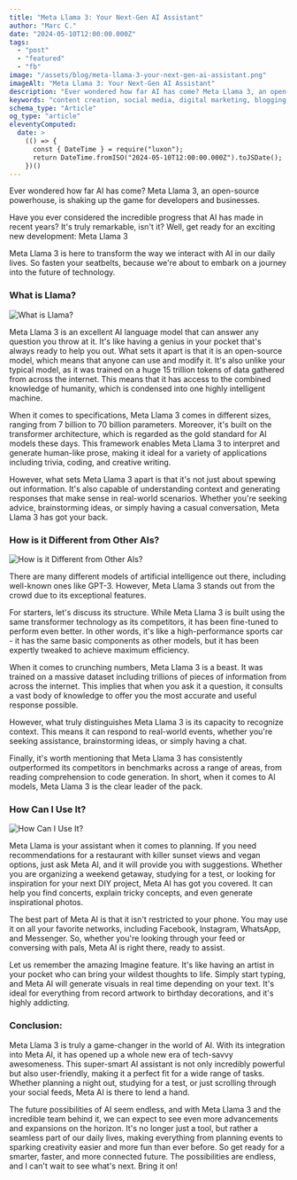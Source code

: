 ```yaml
---
title: "Meta Llama 3: Your Next-Gen AI Assistant"
author: "Marc C."
date: "2024-05-10T12:00:00.000Z"
tags:
  - "post"
  - "featured"
  - "fb"
image: "/assets/blog/meta-llama-3-your-next-gen-ai-assistant.png"
imageAlt: "Meta Llama 3: Your Next-Gen AI Assistant"
description: "Ever wondered how far AI has come? Meta Llama 3, an open-source powerhouse, is shaking up the game for developers and businesses"
keywords: "content creation, social media, digital marketing, blogging, SEO, content strategy, social media marketing, online marketing"
schema_type: "Article"
og_type: "article"
eleventyComputed:
  date: >
    (() => {
      const { DateTime } = require("luxon");
      return DateTime.fromISO("2024-05-10T12:00:00.000Z").toJSDate();
    })()
---
```



Ever wondered how far AI has come? Meta Llama 3, an open-source powerhouse, is shaking up the game for developers and businesses.


Have you ever considered the incredible progress that AI has made in recent years? It's truly remarkable, isn't it? Well, get ready for an exciting new development: Meta Llama 3


Meta Llama 3 is here to transform the way we interact with AI in our daily lives. So fasten your seatbelts, because we're about to embark on a journey into the future of technology.

### What is Llama?

![What is Llama?](/assets/blog/what-is-llama.png)

Meta Llama 3 is an excellent AI language model that can answer any question you throw at it. It's like having a genius in your pocket that's always ready to help you out. What sets it apart is that it is an open-source model, which means that anyone can use and modify it. It's also unlike your typical model, as it was trained on a huge 15 trillion tokens of data gathered from across the internet.  This means that it has access to the combined knowledge of humanity, which is condensed into one highly intelligent machine.

When it comes to specifications, Meta Llama 3 comes in different sizes, ranging from 7 billion to 70 billion parameters. Moreover, it's built on the transformer architecture, which is regarded as the gold standard for AI models these days. This framework enables Meta Llama 3 to interpret and generate human-like prose, making it ideal for a variety of applications including trivia, coding, and creative writing. 

However, what sets Meta Llama 3 apart is that it's not just about spewing out information. It's also capable of understanding context and generating responses that make sense in real-world scenarios. Whether you're seeking advice, brainstorming ideas, or simply having a casual conversation, Meta Llama 3 has got your back.

### How is it Different from Other AIs?

![How is it Different from Other AIs?](/assets/blog/how-is-it-different.png)


There are many different models of artificial intelligence out there, including well-known ones like GPT-3. However, Meta Llama 3 stands out from the crowd due to its exceptional features.

For starters, let's discuss its structure. While Meta Llama 3 is built using the same transformer technology as its competitors, it has been fine-tuned to perform even better. In other words, it's like a high-performance sports car - it has the same basic components as other models, but it has been expertly tweaked to achieve maximum efficiency.

When it comes to crunching numbers, Meta Llama 3 is a beast. It was trained on a massive dataset including trillions of pieces of information from across the internet. This implies that when you ask it a question, it consults a vast body of knowledge to offer you the most accurate and useful response possible.

However, what truly distinguishes Meta Llama 3 is its capacity to recognize context. This means it can respond to real-world events, whether you're seeking assistance, brainstorming ideas, or simply having a chat. 

Finally, it's worth mentioning that Meta Llama 3 has consistently outperformed its competitors in benchmarks across a range of areas, from reading comprehension to code generation. In short, when it comes to AI models, Meta Llama 3 is the clear leader of the pack.

### **How Can I Use It?**

![How Can I Use It?](/assets/blog/how-can-i-use.png)


Meta Llama is your assistant when it comes to planning. If you need recommendations for a restaurant with killer sunset views and vegan options, just ask Meta AI, and it will provide you with suggestions. Whether you are organizing a weekend getaway, studying for a test, or looking for inspiration for your next DIY project, Meta AI has got you covered. It can help you find concerts, explain tricky concepts, and even generate inspirational photos.

The best part of Meta AI is that it isn't restricted to your phone. You may use it on all your favorite networks, including Facebook, Instagram, WhatsApp, and Messenger. So, whether you're looking through your feed or conversing with pals, Meta AI is right there, ready to assist.

Let us remember the amazing Imagine feature. It's like having an artist in your pocket who can bring your wildest thoughts to life. Simply start typing, and Meta AI will generate visuals in real time depending on your text. It's ideal for everything from record artwork to birthday decorations, and it's highly addicting. 

### **Conclusion:**


Meta Llama 3 is truly a game-changer in the world of AI. With its integration into Meta AI, it has opened up a whole new era of tech-savvy awesomeness. This super-smart AI assistant is not only incredibly powerful but also user-friendly, making it a perfect fit for a wide range of tasks. Whether planning a night out, studying for a test, or just scrolling through your social feeds, Meta AI is there to lend a hand.


The future possibilities of AI seem endless, and with Meta Llama 3 and the incredible team behind it, we can expect to see even more advancements and expansions on the horizon. It's no longer just a tool, but rather a seamless part of our daily lives, making everything from planning events to sparking creativity easier and more fun than ever before. So get ready for a smarter, faster, and more connected future. The possibilities are endless, and I can't wait to see what's next. Bring it on!
